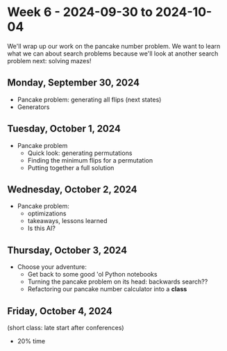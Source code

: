 # Week 6 - 2024-09-30 to 2024-10-04

We'll wrap up our work on the pancake number problem. We want to learn what we can about 
search problems because we'll look at another search problem next: solving mazes!

## Monday, September 30, 2024

- Pancake problem: generating all flips (next states)
- Generators

## Tuesday, October 1, 2024

- Pancake problem
  - Quick look: generating permutations
  - Finding the minimum flips for a permutation
  - Putting together a full solution

## Wednesday, October 2, 2024

- Pancake problem:
  - optimizations
  - takeaways, lessons learned
  - Is this AI?

## Thursday, October 3, 2024

- Choose your adventure:
  - Get back to some good 'ol Python notebooks
  - Turning the pancake problem on its head: backwards search??
  - Refactoring our pancake number calculator into a **class**

## Friday, October 4, 2024
(short class: late start after conferences)

- 20% time
